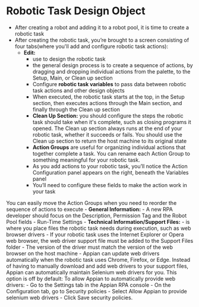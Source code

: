 # Robotic Task Design Object
- After creating a robot and adding it to a robot pool, it is time to create a robotic task
- After creating the robotic task, you’re brought to a screen consisting of four tabs(where you'll add and configure robotic task actions):
    - **Edit:**
        - use to design the robotic task
        - the general design process is to create a sequence of actions, by dragging and dropping individual actions from the palette, to the Setup, Main, or Clean up section
        - Configure **robotic task variables** to pass data between robotic task actions and other design objects
        - When executed, the robotic task starts at the top, in the Setup section, then executes actions through the Main section, and finally through the Clean up section
        - **Clean Up Section:** you should configure the steps the robotic task should take when it's complete, such as closing programs it opened. The Clean up section always runs at the end of your robotic task, whether it succeeds or fails. You should use the Clean up section to return the host machine to its original state
        - **Action Groups** are useful for organizing individual actions that together complete a task. You can rename each Action Group to something meaningful for your robotic task.
        - As you add actions to your robotic task, you’ll notice the Action Configuration panel appears on the right, beneath the Variables panel
        - You’ll need to configure these fields to make the action work in your task

You can easily move the Action Groups when you need to reorder the sequence of actions to execute
    - **General Information:**
        - A new RPA developer should focus on the Description, Permission Tag and the Robot Pool fields
    - Run-Time Settings
    - **Technical Information/Support Files:**
        - is where you place files the robotic task needs during execution, such as web browser drivers
        - If your robotic task uses the Internet Explorer or Opera web browser, the web driver support file must be added to the Support Files folder
        - The version of the driver must match the version of the web browser on the host machine
        - Appian can update web drivers automatically when the robotic task uses Chrome, Firefox, or Edge. Instead of having to manually download and add web drivers to your support files, Appian can automatically maintain Selenium web drivers for you. This option is off by default: To allow Appian to automatically provide web drivers:
            - Go to the Settings tab in the Appian RPA console
            - On the Configuration tab, go to Security policies
            - Select Allow Appian to provide selenium web drivers
            - Click Save security policies.
